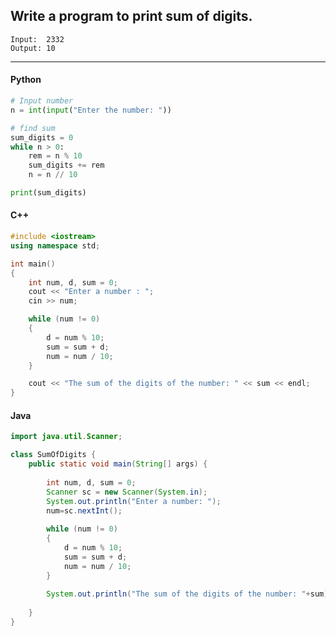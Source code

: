 ## Write a program to print sum of digits.

```
Input:  2332
Output: 10
```

---

<CodeBlock slots="heading, code" repeat="2" languages="Python, C++" />

#### Python

```python
# Input number
n = int(input("Enter the number: "))

# find sum
sum_digits = 0
while n > 0:
    rem = n % 10
    sum_digits += rem
    n = n // 10

print(sum_digits)
```

#### C++

```cpp
#include <iostream>
using namespace std;

int main()
{
    int num, d, sum = 0;
    cout << "Enter a number : ";
    cin >> num;

    while (num != 0)
    {
        d = num % 10;
        sum = sum + d;
        num = num / 10;
    }

    cout << "The sum of the digits of the number: " << sum << endl;
}
```

#### Java
```java
import java.util.Scanner;

class SumOfDigits {
    public static void main(String[] args) {
        
        int num, d, sum = 0;
        Scanner sc = new Scanner(System.in);
        System.out.println("Enter a number: ");  
        num=sc.nextInt();
        
        while (num != 0)
        {
            d = num % 10;
            sum = sum + d;
            num = num / 10;
        }
    
        System.out.println("The sum of the digits of the number: "+sum);
            
    }
}
```
